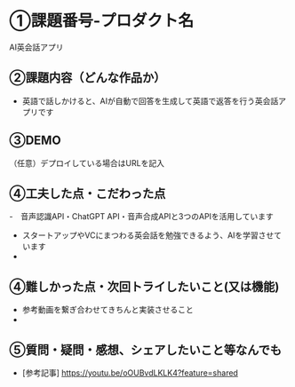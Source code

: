 # ①課題番号-プロダクト名
AI英会話アプリ

## ②課題内容（どんな作品か）
- 英語で話しかけると、AIが自動で回答を生成して英語で返答を行う英会話アプリです

## ③DEMO
（任意）デプロイしている場合はURLを記入

## ④工夫した点・こだわった点
-　音声認識API・ChatGPT API・音声合成APIと3つのAPIを活用しています
- スタートアップやVCにまつわる英会話を勉強できるよう、AIを学習させています
-

## ④難しかった点・次回トライしたいこと(又は機能)
- 参考動画を繋ぎ合わせてきちんと実装させること
-

## ⑤質問・疑問・感想、シェアしたいこと等なんでも
- [参考記事] https://youtu.be/oOUBvdLKLK4?feature=shared
